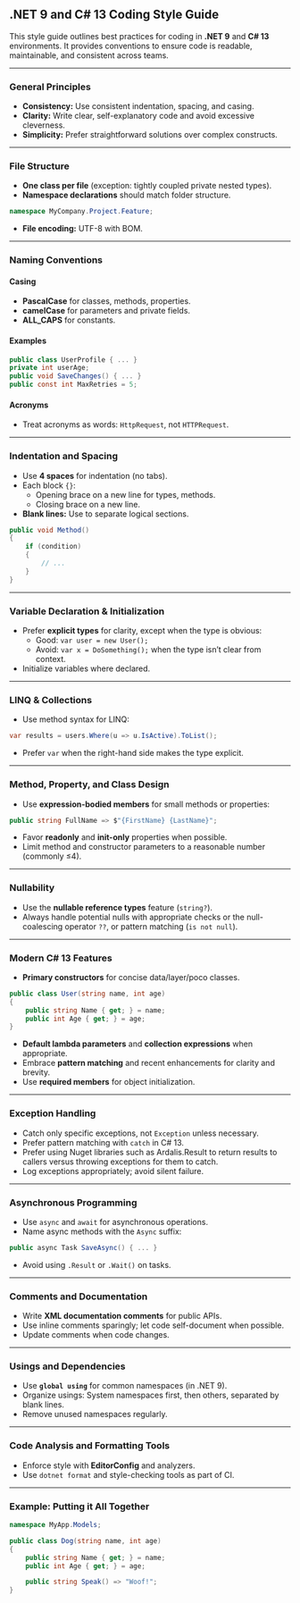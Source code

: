 ## .NET 9 and C\# 13 Coding Style Guide

This style guide outlines best practices for coding in **.NET 9** and **C\# 13** environments. It provides conventions to ensure code is readable, maintainable, and consistent across teams.

***

### General Principles

- **Consistency:** Use consistent indentation, spacing, and casing.
- **Clarity:** Write clear, self-explanatory code and avoid excessive cleverness.
- **Simplicity:** Prefer straightforward solutions over complex constructs.

***

### File Structure

- **One class per file** (exception: tightly coupled private nested types).
- **Namespace declarations** should match folder structure.

```csharp
namespace MyCompany.Project.Feature;
```

- **File encoding:** UTF-8 with BOM.

***

### Naming Conventions

#### Casing

- **PascalCase** for classes, methods, properties.
- **camelCase** for parameters and private fields.
- **ALL_CAPS** for constants.


#### Examples

```csharp
public class UserProfile { ... }
private int userAge;
public void SaveChanges() { ... }
public const int MaxRetries = 5;
```


#### Acronyms

- Treat acronyms as words: `HttpRequest`, not `HTTPRequest`.

***

### Indentation and Spacing

- Use **4 spaces** for indentation (no tabs).
- Each block `{}`:
    - Opening brace on a new line for types, methods.
    - Closing brace on a new line.
- **Blank lines:** Use to separate logical sections.

```csharp
public void Method()
{
    if (condition)
    {
        // ...
    }
}
```


***

### Variable Declaration \& Initialization

- Prefer **explicit types** for clarity, except when the type is obvious:
    - Good: `var user = new User();`
    - Avoid: `var x = DoSomething();` when the type isn’t clear from context.
- Initialize variables where declared.

***

### LINQ \& Collections

- Use method syntax for LINQ:

```csharp
var results = users.Where(u => u.IsActive).ToList();
```

- Prefer `var` when the right-hand side makes the type explicit.

***

### Method, Property, and Class Design

- Use **expression-bodied members** for small methods or properties:

```csharp
public string FullName => $"{FirstName} {LastName}";
```

- Favor **readonly** and **init-only** properties when possible.
- Limit method and constructor parameters to a reasonable number (commonly ≤4).

***

### Nullability

- Use the **nullable reference types** feature (`string?`).
- Always handle potential nulls with appropriate checks or the null-coalescing operator `??`, or pattern matching (`is not null`).

***

### Modern C\# 13 Features

- **Primary constructors** for concise data/layer/poco classes.

```csharp
public class User(string name, int age)
{
    public string Name { get; } = name;
    public int Age { get; } = age;
}
```

- **Default lambda parameters** and **collection expressions** when appropriate.
- Embrace **pattern matching** and recent enhancements for clarity and brevity.
- Use **required members** for object initialization.

***

### Exception Handling

- Catch only specific exceptions, not `Exception` unless necessary.
- Prefer pattern matching with `catch` in C\# 13.
- Prefer using Nuget libraries such as Ardalis.Result to return results to callers versus throwing exceptions for them to catch.
- Log exceptions appropriately; avoid silent failure.

***

### Asynchronous Programming

- Use `async` and `await` for asynchronous operations.
- Name async methods with the `Async` suffix:

```csharp
public async Task SaveAsync() { ... }
```

- Avoid using `.Result` or `.Wait()` on tasks.

***

### Comments and Documentation

- Write **XML documentation comments** for public APIs.
- Use inline comments sparingly; let code self-document when possible.
- Update comments when code changes.

***

### Usings and Dependencies

- Use **`global using`** for common namespaces (in .NET 9).
- Organize usings: System namespaces first, then others, separated by blank lines.
- Remove unused namespaces regularly.

***

### Code Analysis and Formatting Tools

- Enforce style with **EditorConfig** and analyzers.
- Use `dotnet format` and style-checking tools as part of CI.

***

### Example: Putting it All Together

```csharp
namespace MyApp.Models;

public class Dog(string name, int age)
{
    public string Name { get; } = name;
    public int Age { get; } = age;

    public string Speak() => "Woof!";
}
```
